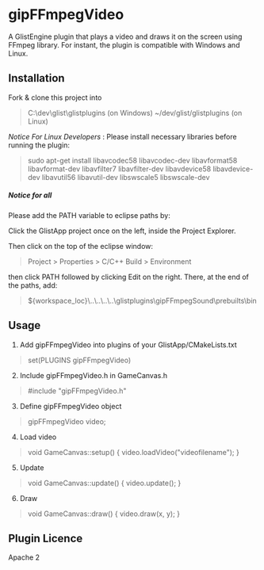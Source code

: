 # gipFFmpegVideo
A GlistEngine plugin that plays a video and draws it on the screen using FFmpeg library. For instant, the plugin is compatible with Windows and Linux.

## Installation
Fork & clone this project into 
> C:\dev\glist\glistplugins (on Windows)
> ~/dev/glist/glistplugins (on Linux)

*Notice For Linux Developers* :
Please install necessary libraries before running the plugin:
> sudo apt-get install libavcodec58 libavcodec-dev libavformat58 libavformat-dev libavfilter7 libavfilter-dev libavdevice58 libavdevice-dev libavutil56 libavutil-dev libswscale5 libswscale-dev

##### *Notice for all*

Please add the PATH variable to eclipse paths by:

Click the GlistApp project once on the left, inside the Project Explorer.

Then click on the top of the eclipse window:

> Project > Properties > C/C++ Build > Environment

then click PATH followed by clicking Edit on the right. There, at the end of the paths, add:

> ${workspace_loc}\\..\\..\\..\\..\glistplugins\gipFFmpegSound\prebuilts\bin

## Usage
1. Add gipFFmpegVideo into plugins of your GlistApp/CMakeLists.txt
> set(PLUGINS gipFFmpegVideo)

2. Include gipFFmpegVideo.h in GameCanvas.h
> #include "gipFFmpegVideo.h"

3. Define gipFFmpegVideo object
> gipFFmpegVideo video;

4. Load video
> void GameCanvas::setup() {
>     video.loadVideo("videofilename");
> }

5. Update
> void GameCanvas::update() {
>     video.update();
> }

6. Draw
> void GameCanvas::draw() {
>     video.draw(x, y);
> }

## Plugin Licence
Apache 2
